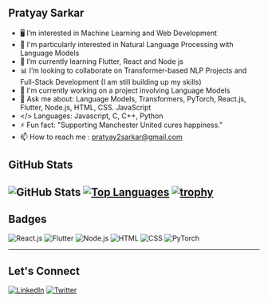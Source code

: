 ## Pratyay Sarkar

- 🖥️ I’m interested in Machine Learning and Web Development
- 📃 I'm particularly interested in Natural Language Processing with Language Models
- 🌱 I’m currently learning Flutter, React and Node js
- 📊 I’m looking to collaborate on Transformer-based NLP Projects and Full-Stack Development (I am still building up my skills)
- 🦙 I'm currently working on a project involving Language Models
- 💬 Ask me about: Language Models, Transformers, PyTorch, React.js, Flutter, Node.js, HTML, CSS. JavaScript 
- </> Languages: Javascript, C, C++, Python
- ⚡ Fun fact: "Supporting Manchester United cures happiness."
- 📫 How to reach me : pratyay2sarkar@gmail.com

<!---
pratt-sark/pratt-sark is a ✨ special ✨ repository because its `README.md` (this file) appears on your GitHub profile.
You can click the Preview link to take a look at your changes.
--->
## GitHub Stats

![GitHub Stats](https://github-readme-stats.vercel.app/api?username=pratt-sark&show_icons=true&theme=radical)
[![Top Languages](https://github-readme-stats.vercel.app/api/top-langs/?username=pratt-sark&layout=compact&theme=radical)](https://github.com/pratt-sark)
[![trophy](https://github-profile-trophy.vercel.app/?username=pratt-sark&theme=onedark&row=2&column=5)](https://github.com/ryo-ma/github-profile-trophy)
---

## Badges

![React.js](https://img.shields.io/badge/React.js-blue?logo=react)
![Flutter](https://img.shields.io/badge/Flutter-blue?logo=flutter)
![Node.js](https://img.shields.io/badge/Node.js-blue?logo=node.js)
![HTML](https://img.shields.io/badge/HTML-orange?logo=html5)
![CSS](https://img.shields.io/badge/CSS-orange?logo=css3)
![PyTorch](https://img.shields.io/badge/PyTorch-yellow?logo=pytorch) 

---

## Let's Connect

[![LinkedIn](https://img.shields.io/badge/LinkedIn-blue?logo=linkedin)](https://www.linkedin.com/in/pratyaysarkar/)
[![Twitter](https://img.shields.io/badge/Twitter-blue?logo=twitter)](https://twitter.com/PratyaySarkar12)
